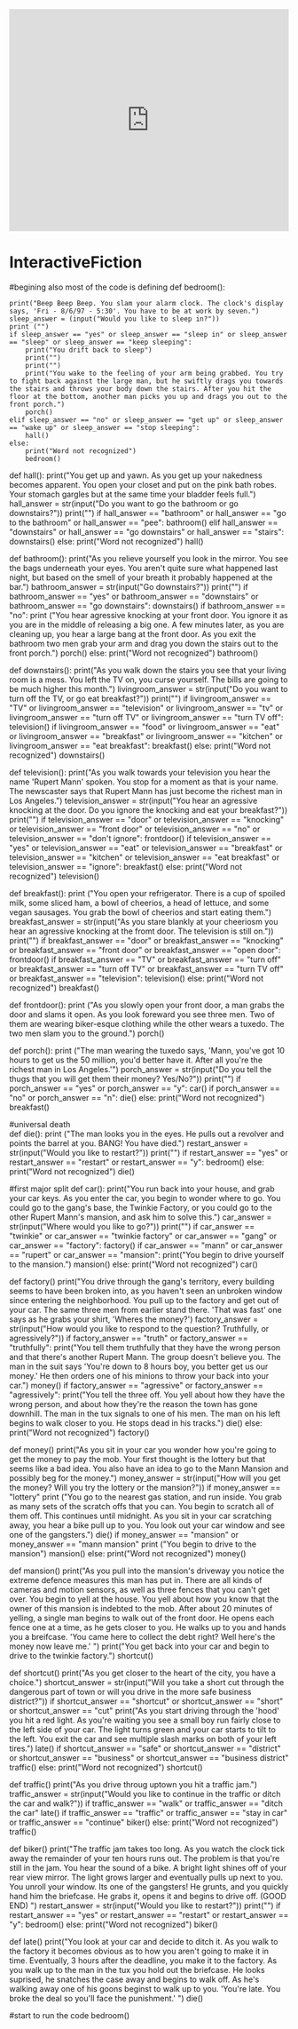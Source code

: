 <iframe height="400px" width="100%" src="https://repl.it/repls/MiniCriticalControlflowgraph?lite=true" scrolling="no" frameborder="no" allowtransparency="true" allowfullscreen="true" sandbox="allow-forms allow-pointer-lock allow-popups allow-same-origin allow-scripts allow-modals"></iframe>



# InteractiveFiction
#begining also most of the code is defining
def bedroom():
    
    print("Beep Beep Beep. You slam your alarm clock. The clock's display says, 'Fri - 8/6/97 - 5:30'. You have to be at work by seven.")
    sleep_answer = (input("Would you like to sleep in?"))
    print ("")
    if sleep_answer == "yes" or sleep_answer == "sleep in" or sleep_answer == "sleep" or sleep_answer == "keep sleeping":
        print("You drift back to sleep")
        print("")
        print("")
        print("You wake to the feeling of your arm being grabbed. You try to fight back against the large man, but he swiftly drags you towards the stairs and throws your body down the stairs. After you hit the floor at the bottom, another man picks you up and drags you out to the front porch.")
        porch()
    elif sleep_answer == "no" or sleep_answer == "get up" or sleep_answer == "wake up" or sleep_answer == "stop sleeping":
        hall()
    else:
        print("Word not recognized")
        bedroom()

def hall():
    print("You get up and yawn. As you get up your nakedness becomes apparent. You open your closet and put on the pink bath robes. Your stomach gargles but at the same time your bladder feels full.")
    hall_answer = str(input("Do you want to go the bathroom or go downstairs?"))
    print("")
    if hall_answer == "bathroom" or hall_answer == "go to the bathroom" or hall_answer == "pee":
        bathroom()
    elif hall_answer == "downstairs" or hall_answer == "go downstairs" or hall_answer == "stairs":
        downstairs()
    else:
         print("Word not recognized")
         hall()

def bathroom():
    print("As you relieve yourself you look in the mirror. You see the bags underneath your eyes. You aren't quite sure what happened last night, but based on the smell of your breath it probably happened at the bar.")
    bathroom_answer = str(input("Go downstairs?"))
    print("")
    if bathroom_answer == "yes" or bathroom_answer ==  "downstairs" or bathroom_answer ==  "go downstairs":
        downstairs()
    if bathroom_answer == "no":
        print ("You hear agressive knocking at your front door. You ignore it as you are in the middle of releasing a big one. A few minutes later, as you are cleaning up, you hear a large bang at the front door. As you exit the bathroom two men grab your arm and drag you down the stairs out to the front porch.")
        porch()
    else:
        print("Word not recognized")
        bathroom()

def downstairs():
    print("As you walk down the stairs you see that your living room is a mess. You left the TV on, you curse yourself. The bills are going to be much higher this month.")
    livingroom_answer = str(input("Do you want to turn off the TV, or go eat breakfast?"))
    print("")
    if livingroom_answer == "TV" or livingroom_answer ==  "television" or livingroom_answer ==  "tv" or livingroom_answer ==  "turn off TV" or livingroom_answer ==  "turn TV off":
        television()
    if livingroom_answer == "food" or livingroom_answer ==  "eat" or livingroom_answer ==  "breakfast" or livingroom_answer ==  "kitchen" or livingroom_answer ==  "eat breakfast":
        breakfast()
    else:
        print("Word not recognized")
        downstairs()

def television():
    print("As you walk towards your television you hear the name 'Rupert Mann' spoken. You stop for a moment as that is your name. The newscaster says that Rupert Mann has just become the richest man in Los Angeles.")
    television_answer = str(input("You hear an agressive knocking at the door. Do you ignore the knocking and eat your breakfast?"))
    print("")
    if television_answer == "door" or television_answer == "knocking" or television_answer == "front door" or television_answer == "no" or television_answer == "don't ignore":
        frontdoor()
    if television_answer == "yes" or television_answer == "eat" or television_answer == "breakfast" or television_answer == "kitchen" or television_answer == "eat breakfast" or television_answer == "ignore":
        breakfast()
    else:
        print("Word not recognized")
        television()
       
def breakfast():
    print ("You open your refrigerator. There is a cup of spoiled milk, some sliced ham, a bowl of cheerios, a head of lettuce, and some vegan sausages. You grab the bowl of cheerios and start eating them.")   
    breakfast_answer = str(input("As you stare blankly at your cheeriosm you hear an agressive knocking at the fromt door. The television is still on."))
    print("")
    if breakfast_answer == "door" or  breakfast_answer == "knocking" or  breakfast_answer == "front door" or  breakfast_answer == "open door":
        frontdoor()
    if breakfast_answer == "TV" or  breakfast_answer == "turn off" or breakfast_answer == "turn off TV" or breakfast_answer == "turn TV off" or breakfast_answer == "television":
        television()
    else:
        print("Word not recognized")
        breakfast()
      
def frontdoor(): 
    print ("As you slowly open your front door, a man grabs the door and slams it open. As you look foreward you see three men. Two of them are wearing biker-esque clothing while the other wears a tuxedo. The two men slam you to the ground.") 
    porch()
        
def porch():
    print ("The man wearing the tuxedo says, 'Mann, you've got 10 hours to get us the 50 million, you'd better have it. After all you're the richest man in Los Angeles.'")
    porch_answer = str(input("Do you tell the thugs that you will get them their money? Yes/No?"))
    print("")
    if porch_answer == "yes" or porch_answer == "y":
        car()
    if porch_answer == "no" or porch_answer == "n":
        die()
    else:
        print("Word not recognized")
        breakfast()

#universal death        
def die():
    print ("The man looks you in the eyes. He pulls out a revolver and points the barrel at you. BANG! You have died.")
    restart_answer = str(input("Would you like to restart?"))
    print("")
    if restart_answer == "yes" or  restart_answer == "restart" or  restart_answer == "y":
      bedroom()
    else:
        print("Word not recognized")
        die()

#first major split
def car():
  print("You run back into your house, and grab your car keys. As you enter the car, you begin to wonder where to go. You could go to the gang's base, the Twinkie Factory, or you could go to the other Rupert Mann's mansion, and ask him to solve this.")
  car_answer = str(input("Where would you like to go?"))
  print("")
  if car_answer == "twinkie" or car_answer == "twinkie factory" or car_answer == "gang" or car_answer == "factory":
    factory()
  if car_answer == "mann" or car_answer == "rupert" or car_answer == "mansion":
    print("You begin to drive yourself to the mansion.")
    mansion()
  else:
      print("Word not recognized")
      car()


def factory()
  print("You drive through the gang's territory, every building seems to have been broken into, as you haven't seen an unbroken window since entering the neighborhood. You pull up to the factory and get out of your car. The same three men from earlier stand there. 'That was fast' one says as he grabs your shirt, 'Wheres the money?')
  factory_answer = str(input("How would you like to respond to the question? Truthfully, or agressively?"))
  if factory_answer == "truth" or factory_answer == "truthfully":
    print("You tell them truthfully that they have the wrong person and that there's another Rupert Mann. The group doesn't believe you. The man in the suit says 'You're down to 8 hours boy, you better get us our money.' He then orders one of his minions to throw your back into your car.")
    money()
  if factory_answer == "agressive" or factory_answer == "agressively":
    print("You tell the three off. You yell about how they have the wrong person, and about how they're the reason the town has gone downhill. The man in the tux signals to one of his men. The man on his left begins to walk closer to you. He stops dead in his tracks.")
    die()
  else: 
    print("Word not recognized")
        factory()


def money()
  print("As you sit in your car you wonder how you're going to get the money to pay the mob. Your first thought is the lottery but that seems like a bad idea. You also have an idea to go to the Mann Mansion and possibly beg for the money.")
  money_answer = str(input("How will you get the money? Will you try the lottery or the mansion?"))
  if money_answer == "lottery"
    print ("You go to the nearest gas station, and run inside. You grab as many sets of the scratch offs that you can. You begin to scratch all of them off. This continues until midnight. As you sit in your car scratching away, you hear a bike pull up to you. You look out your car window and see one of the gangsters.")
    die()
  if money_answer == "mansion" or money_answer == "mann mansion"
    print ("You begin to drive to the mansion")
    mansion()
  else: 
    print("Word not recognized")
    money()


def mansion()
  print("As you pull into the mansion's driveway you notice the extreme defence measures this man has put in. There are all kinds of cameras and motion sensors, as well as three fences that you can't get over. You begin to yell at the house. You yell about how you know that the owner of this mansion is indebted to the mob. After about 20 minutes of yelling, a single man begins to walk out of the front door. He opens each fence one at a time, as he gets closer to you. He walks up to you and hands you a breifcase. 'You came here to collect the debt right? Well here's the money now leave me.' ")
  print("You get back into your car and begin to drive to the twinkie factory.")
  shortcut()

def shortcut()
  print("As you get closer to the heart of the city, you have a choice.")
  shortcut_answer = str(input("Will you take a short cut through the dangerous part of town or will you drive in the more safe business district?"))
  if shortcut_answer == "shortcut" or shortcut_answer == "short" or shortcut_answer == "cut" 
    print("As you start driving through the 'hood' you hit a red light. As you're waiting you see a small boy run fairly close to the left side of your car. The light turns green and your car starts to tilt to the left. You exit the car and see multiple slash marks on both of your left tires.")
    late()
  if shortcut_answer == "safe" or shortcut_answer == "district" or shortcut_answer == "business" or shortcut_answer == "business district" 
    traffic()
  else: 
    print("Word not recognized")
    shortcut()

def traffic()
  print("As you drive throug uptown you hit a traffic jam.")
  traffic_answer = str(input("Would you like to continue in the traffic or ditch the car and walk?"))
  if traffic_answer == "walk" or traffic_answer == "ditch the car"
    late()
  if traffic_answer == "traffic" or traffic_answer == "stay in car" or traffic_answer == "continue"
    biker()
  else: 
    print("Word not recognized")
    traffic()

def biker()
 print("The traffic jam takes too long. As you watch the clock tick away the remainder of your ten hours runs out. The problem is that you're still in the jam. You hear the sound of a bike. A bright light shines off of your rear view mirror. The light grows larger and eventually pulls up next to you. You unroll your window. Its one of the gangsters! He grunts, and you quickly hand him the briefcase. He grabs it, opens it and begins to drive off. (GOOD END) ")
  restart_answer = str(input("Would you like to restart?"))
  print("")
  if restart_answer == "yes" or  restart_answer == "restart" or  restart_answer == "y":
   bedroom()
  else:
      print("Word not recognized")
      biker()

def late()
  print("You look at your car and decide to ditch it. As you walk to the factory it becomes obvious as to how you aren't going to make it in time. Eventually, 3 hours after the deadline, you make it to the factory. As you walk up to the man in the tux you hold out the briefcase. He looks suprised, he snatches the case away and begins to walk off. As he's walking away one of his goons beginst to walk up to you. 'You're late. You broke the deal so you'll face the punishment.' ")
  die()



#start to run the code
bedroom()

